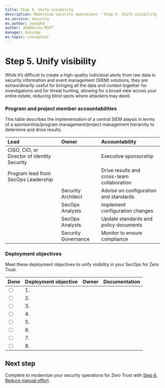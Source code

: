 ```yaml
---
title: Step 5. Unify visibility
description: Modernize security operations - Step 4. Unify visibility 
ms.service: security
ms.author: josephd
author: JoeDavies-MSFT
manager: dansimp
ms.topic: conceptual
---
```


# Step 5. Unify visibility

While it’s difficult to create a high-quality individual alerts from raw data in security information and event management (SIEM) solutions, they are extraordinarily useful for bringing all the data and context together for investigations and for threat hunting, allowing for a broad view across your entire estate, reducing blind spots where attackers may dwell.

### Program and project member accountabilities

This table describes the implementation of a central SIEM alaysis in terms of a sponsorship/program management/project management hierarchy to determine and drive results.

| Lead | Owner | Accountability |
|:-------|:-------|:-----|
|  CISO, CIO, or Director of Identity Security | | Executive sponsorship |
| Program lead from SecOps Leadership| | Drive results and cross-team collaboration |
| | Security Architect  | Advise on configuration and standards |
| | SecOps Analysts | Implement configuration changes |
| | SecOps Analysts | Update standards and policy documents |
| | Security Governance | Monitor to ensure compliance |

### Deployment objectives

Meet these deployment objectives to unify visibility in your SecOps for Zero Trust.

| Done | Deployment objective | Owner | Documentation |
|:-------|:-------|:-----|:-----|
| <input type="checkbox" /> | 1.  | |  |
| <input type="checkbox" /> | 2.  | |  |
| <input type="checkbox" /> | 3.  | |  |
| <input type="checkbox" /> | 4.  | |  |
| <input type="checkbox" /> | 5.  | |  |
| <input type="checkbox" /> | 6.  | |  |
| <input type="checkbox" /> | 7.  | |  |
| <input type="checkbox" /> | 8.  | |  |

## Next step

Complete to modernize your security operations for Zero Trust with [Step 6. Reduce manual effort](modernize-security-operations-reduce-manual-effort.md).
